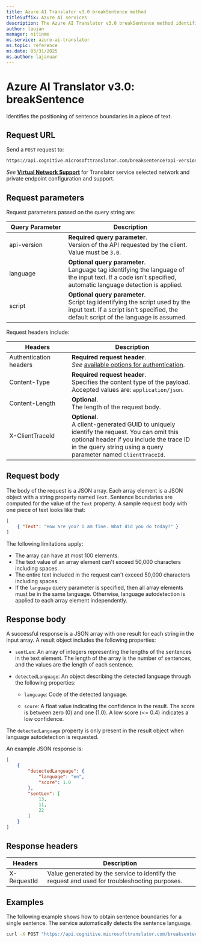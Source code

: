 ```yaml
---
title: Azure AI Translator v3.0 breakSentence method
titleSuffix: Azure AI services
description: The Azure AI Translator v3.0 breakSentence method identifies the positioning of sentence boundaries in a piece of text.
author: laujan
manager: nitinme
ms.service: azure-ai-translator
ms.topic: reference
ms.date: 03/31/2025
ms.author: lajanuar
---
```


# Azure AI Translator v3.0: breakSentence

Identifies the positioning of sentence boundaries in a piece of text.

## Request URL

Send a `POST` request to:

```bash
https://api.cognitive.microsofttranslator.com/breaksentence?api-version=3.0

```

_See_ [**Virtual Network Support**](../authentication.md#virtual-network-support) for Translator service selected network and private endpoint configuration and support.

## Request parameters

Request parameters passed on the query string are:

| Query Parameter | Description |
| -------| ----------- |
| api-version <img width=200/>   | **Required query parameter**.<br/>Version of the API requested by the client. Value must be `3.0`. |
| language | **Optional query parameter**.<br/>Language tag identifying the language of the input text. If a code isn't specified, automatic language detection is applied. |
| script    | **Optional query parameter**.<br/>Script tag identifying the script used by the input text. If a script isn't specified, the default script of the language is assumed. |

Request headers include:

| Headers | Description |
| ------- | ----------- |
| Authentication headers <img width=200/>  | **Required request header**.<br/>*See* [available options for authentication](../authentication.md). |
| Content-Type | **Required request header**.<br/>Specifies the content type of the payload. Accepted values are: `application/json`. |
| Content-Length    | **Optional**.<br/>The length of the request body.  |
| X-ClientTraceId   | **Optional**.<br/>A client-generated GUID to uniquely identify the request. You can omit this optional header if you include the trace ID in the query string using a query parameter named `ClientTraceId`.  |

## Request body

The body of the request is a JSON array. Each array element is a JSON object with a string property named `Text`. Sentence boundaries are computed for the value of the `Text` property. A sample request body with one piece of text looks like that:

```json
[
    { "Text": "How are you? I am fine. What did you do today?" }
]
```

The following limitations apply:

* The array can have at most 100 elements.
* The text value of an array element can't exceed 50,000 characters including spaces.
* The entire text included in the request can't exceed 50,000 characters including spaces.
* If the `language` query parameter is specified, then all array elements must be in the same language. Otherwise, language autodetection is applied to each array element independently.

## Response body

A successful response is a JSON array with one result for each string in the input array. A result object includes the following properties:

* `sentLen`: An array of integers representing the lengths of the sentences in the text element. The length of the array is the number of sentences, and the values are the length of each sentence.

* `detectedLanguage`: An object describing the detected language through the following properties:

  * `language`: Code of the detected language.

  * `score`: A float value indicating the confidence in the result. The score is between zero (0) and one (1.0). A low score (<= 0.4) indicates a low confidence.

The `detectedLanguage` property is only present in the result object when language autodetection is requested.

An example JSON response is:

```json
[
    {
        "detectedLanguage": {
            "language": "en",
            "score": 1.0
        },
        "sentLen": [
            13,
            11,
            22
        ]
    }
]
```

## Response headers

|Headers|Description|
|--- |--- |
|X-RequestId|Value generated by the service to identify the request and used for troubleshooting purposes.|

## Examples

The following example shows how to obtain sentence boundaries for a single sentence. The service automatically detects the sentence language.

 ```bash
curl -X POST "https://api.cognitive.microsofttranslator.com/breaksentence?api-version=3.0" -H "Ocp-Apim-Subscription-Key: <client-secret>" -H "Content-Type: application/json" -d "[{'Text':'How are you? I am fine. What did you do today?'}]"
```
